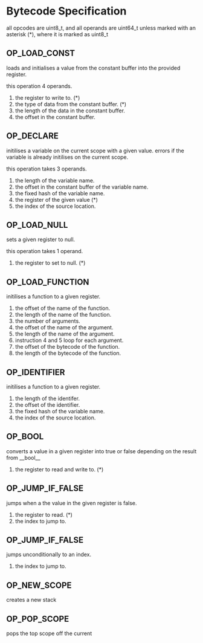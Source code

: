 <!--
SPDX-FileCopyrightText: 2025 William Bell

SPDX-License-Identifier: GPL-3.0-or-later
-->

# Bytecode Specification

all opcodes are uint8_t, and all operands are uint64_t unless marked with an asterisk (*), where it is marked as uint8_t

## OP_LOAD_CONST

loads and initialises a value from the constant buffer into the provided register.

this operation 4 operands.

1. the register to write to. (*)
2. the type of data from the constant buffer. (*)
3. the length of the data in the constant buffer.
4. the offset in the constant buffer.

## OP_DECLARE

initilises a variable on the current scope with a given value. errors if the variable is already initilises on the current scope.

this operation takes 3 operands.

1. the length of the variable name.
2. the offset in the constant buffer of the variable name.
3. the fixed hash of the variable name.
4. the register of the given value (*)
5. the index of the source location.

## OP_LOAD_NULL

sets a given register to null.

this operation takes 1 operand.

1. the register to set to null. (*)

## OP_LOAD_FUNCTION

initilises a function to a given register.

1. the offset of the name of the function.
2. the length of the name of the function.
3. the number of arguments.
4. the offset of the name of the argument.
5. the length of the name of the argument.
6. instruction 4 and 5 loop for each argument.
7. the offset of the bytecode of the function.
8. the length of the bytecode of the function.

## OP_IDENTIFIER

initilises a function to a given register.

1. the length of the identifer.
2. the offset of the identifier.
3. the fixed hash of the variable name.
4. the index of the source location.

## OP_BOOL

converts a value in a given register into true or false depending on the result from \_\_bool\_\_

1. the register to read and write to. (*)

## OP_JUMP_IF_FALSE

jumps when a the value in the given register is false.

1. the register to read. (*)
1. the index to jump to.

## OP_JUMP_IF_FALSE

jumps unconditionally to an index.

1. the index to jump to.


## OP_NEW_SCOPE

creates a new stack

## OP_POP_SCOPE

pops the top scope off the current